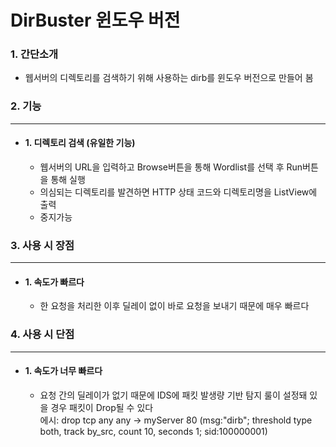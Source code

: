 DirBuster 윈도우 버전
===========

### 1. 간단소개
- 웹서버의 디렉토리를 검색하기 위해 사용하는 dirb를 윈도우 버전으로 만들어 봄

### 2. 기능

-------------------------

- #### 1. 디렉토리 검색 (유일한 기능)
	- 웹서버의 URL을 입력하고 Browse버튼을 통해 Wordlist를 선택 후 Run버튼을 통해 실행
	- 의심되는 디렉토리를 발견하면 HTTP 상태 코드와 디렉토리명을 ListView에 출력
	- 중지가능
  	

### 3. 사용 시 장점

----------------------

- #### 1. 속도가 빠르다
	- 한 요청을 처리한 이후 딜레이 없이 바로 요청을 보내기 때문에 매우 빠르다


### 4. 사용 시 단점
--------------

- #### 1. 속도가 너무 빠르다
	- 요청 간의 딜레이가 없기 때문에 IDS에 패킷 발생량 기반 탐지 룰이 설정돼 있을 경우 패킷이 Drop될 수 있다 <br/>에시: drop tcp any any -> myServer 80 (msg:"dirb"; threshold type both, track by_src, count 10, seconds 1; sid:100000001)
	
